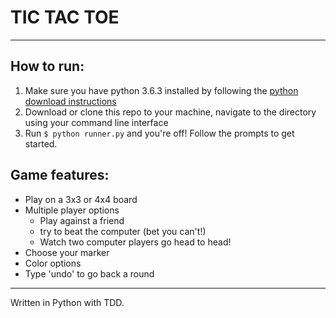 # TIC TAC TOE
----------

## How to run:

 1. Make sure you have python 3.6.3 installed by following the [python
    download instructions](https://www.python.org/downloads/)  
 2. Download or clone this repo to your machine, navigate to the directory using your command line interface
 3. Run `$ python runner.py` and you're off! Follow the prompts to get started.

## Game features: 
 - Play on a 3x3 or 4x4 board
 - Multiple player options
   - Play against a friend
   - try to beat the computer (bet you can't!)
   - Watch two computer players go head to head!
 - Choose your marker
 - Color options
 - Type 'undo' to go back a round





----------
Written in Python with TDD.

